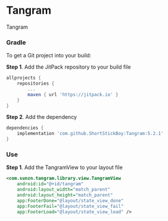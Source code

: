 # Tangram
Tangram

### Gradle

To get a Git project into your build:

**Step 1**. Add the JitPack repository to your build file

```groovy
allprojects {
    repositories {
        ...
        maven { url 'https://jitpack.io' }
    }
}
```

**Step 2**. Add the dependency

```groovy
dependencies {
    implementation 'com.github.ShortStickBoy:Tangram:5.2.1'
}
```

### Use

**Step 1**. Add the TangramView to your layout file

```xml
<com.sunzn.tangram.library.view.TangramView
    android:id="@+id/tangram"
    android:layout_width="match_parent"
    android:layout_height="match_parent"
    app:FooterDone="@layout/state_view_done"
    app:FooterFail="@layout/state_view_fail"
    app:FooterLoad="@layout/state_view_load" />
```